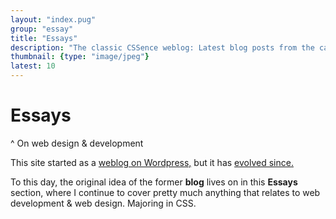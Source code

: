 ```yaml
---
layout: "index.pug"
group: "essay"
title: "Essays"
description: "The classic CSSence weblog: Latest blog posts from the category “Essay”."
thumbnail: {type: "image/jpeg"}
latest: 10
---
```


# Essays
^ On web design & development

This site started as a [weblog on Wordpress,](/about/) but it has [evolved since.](/2016/redesign/)

To this day, the original idea of the former **blog** lives on in this **Essays** section,
where I continue to cover pretty much anything that relates to web development & web design.
Majoring in CSS.
